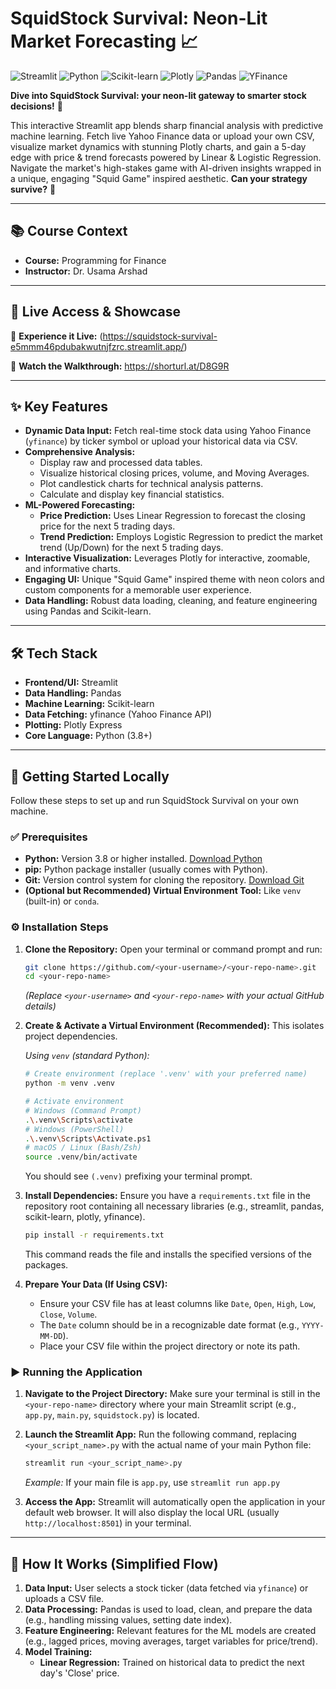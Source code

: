 #  SquidStock Survival: Neon-Lit Market Forecasting 📈

![Streamlit](https://img.shields.io/badge/Streamlit-FF4B4B?style=for-the-badge&logo=Streamlit&logoColor=white) ![Python](https://img.shields.io/badge/Python-3.8%2B-3776AB?style=for-the-badge&logo=python&logoColor=white) ![Scikit-learn](https://img.shields.io/badge/SciKit--Learn-F7931E?style=for-the-badge&logo=scikit-learn&logoColor=white) ![Plotly](https://img.shields.io/badge/Plotly-3F4F75?style=for-the-badge&logo=plotly&logoColor=white) ![Pandas](https://img.shields.io/badge/Pandas-150458?style=for-the-badge&logo=pandas&logoColor=white) ![YFinance](https://img.shields.io/badge/Yahoo_Finance-5F00D1?style=for-the-badge&logo=yahoofinance&logoColor=white)

**Dive into SquidStock Survival: your neon-lit gateway to smarter stock decisions!** 🚀

This interactive Streamlit app blends sharp financial analysis with predictive machine learning. Fetch live Yahoo Finance data or upload your own CSV, visualize market dynamics with stunning Plotly charts, and gain a 5-day edge with price & trend forecasts powered by Linear & Logistic Regression. Navigate the market's high-stakes game with AI-driven insights wrapped in a unique, engaging "Squid Game" inspired aesthetic. **Can your strategy survive?** 👾

---

## 📚 Course Context

-   **Course:** Programming for Finance
-   **Instructor:** Dr. Usama Arshad

---

## 🔗 Live Access & Showcase

🔗 **Experience it Live:**  (https://squidstock-survival-e5mmm46pdubakwutnjfzrc.streamlit.app/)

🎥 **Watch the Walkthrough:** https://shorturl.at/D8G9R


---

## ✨ Key Features

*   **Dynamic Data Input:** Fetch real-time stock data using Yahoo Finance (`yfinance`) by ticker symbol or upload your historical data via CSV.
*   **Comprehensive Analysis:**
    *   Display raw and processed data tables.
    *   Visualize historical closing prices, volume, and Moving Averages.
    *   Plot candlestick charts for technical analysis patterns.
    *   Calculate and display key financial statistics.
*   **ML-Powered Forecasting:**
    *   **Price Prediction:** Uses Linear Regression to forecast the closing price for the next 5 trading days.
    *   **Trend Prediction:** Employs Logistic Regression to predict the market trend (Up/Down) for the next 5 trading days.
*   **Interactive Visualization:** Leverages Plotly for interactive, zoomable, and informative charts.
*   **Engaging UI:** Unique "Squid Game" inspired theme with neon colors and custom components for a memorable user experience.
*   **Data Handling:** Robust data loading, cleaning, and feature engineering using Pandas and Scikit-learn.

---

## 🛠️ Tech Stack

*   **Frontend/UI:** Streamlit
*   **Data Handling:** Pandas
*   **Machine Learning:** Scikit-learn
*   **Data Fetching:** yfinance (Yahoo Finance API)
*   **Plotting:** Plotly Express
*   **Core Language:** Python (3.8+)

---

## 🚀 Getting Started Locally

Follow these steps to set up and run SquidStock Survival on your own machine.

### ✅ Prerequisites

*   **Python:** Version 3.8 or higher installed. [Download Python](https://www.python.org/downloads/)
*   **pip:** Python package installer (usually comes with Python).
*   **Git:** Version control system for cloning the repository. [Download Git](https://git-scm.com/downloads/)
*   **(Optional but Recommended) Virtual Environment Tool:** Like `venv` (built-in) or `conda`.

### ⚙️ Installation Steps

1.  **Clone the Repository:**
    Open your terminal or command prompt and run:
    ```bash
    git clone https://github.com/<your-username>/<your-repo-name>.git
    cd <your-repo-name>
    ```
    *(Replace `<your-username>` and `<your-repo-name>` with your actual GitHub details)*

2.  **Create & Activate a Virtual Environment (Recommended):**
    This isolates project dependencies.

    *Using `venv` (standard Python):*
    ```bash
    # Create environment (replace '.venv' with your preferred name)
    python -m venv .venv

    # Activate environment
    # Windows (Command Prompt)
    .\.venv\Scripts\activate
    # Windows (PowerShell)
    .\.venv\Scripts\Activate.ps1
    # macOS / Linux (Bash/Zsh)
    source .venv/bin/activate
    ```
    You should see `(.venv)` prefixing your terminal prompt.

3.  **Install Dependencies:**
    Ensure you have a `requirements.txt` file in the repository root containing all necessary libraries (e.g., streamlit, pandas, scikit-learn, plotly, yfinance).
    ```bash
    pip install -r requirements.txt
    ```
    This command reads the file and installs the specified versions of the packages.

4.  **Prepare Your Data (If Using CSV):**
    *   Ensure your CSV file has at least columns like `Date`, `Open`, `High`, `Low`, `Close`, `Volume`.
    *   The `Date` column should be in a recognizable date format (e.g., `YYYY-MM-DD`).
    *   Place your CSV file within the project directory or note its path.

### ▶️ Running the Application

1.  **Navigate to the Project Directory:**
    Make sure your terminal is still in the `<your-repo-name>` directory where your main Streamlit script (e.g., `app.py`, `main.py`, `squidstock.py`) is located.

2.  **Launch the Streamlit App:**
    Run the following command, replacing `<your_script_name>.py` with the actual name of your main Python file:
    ```bash
    streamlit run <your_script_name>.py
    ```
    *Example:* If your main file is `app.py`, use `streamlit run app.py`

3.  **Access the App:**
    Streamlit will automatically open the application in your default web browser. It will also display the local URL (usually `http://localhost:8501`) in your terminal.

---

## 📝 How It Works (Simplified Flow)

1.  **Data Input:** User selects a stock ticker (data fetched via `yfinance`) or uploads a CSV file.
2.  **Data Processing:** Pandas is used to load, clean, and prepare the data (e.g., handling missing values, setting date index).
3.  **Feature Engineering:** Relevant features for the ML models are created (e.g., lagged prices, moving averages, target variables for price/trend).
4.  **Model Training:**
    *   **Linear Regression:** Trained on historical data to predict the next day's 'Close' price.
